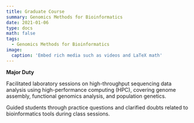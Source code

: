 ```yaml
---
title: Graduate Course
summary: Genomics Methods for Bioinformatics
date: 2021-01-06
type: docs
math: false
tags:
  - Genomics Methods for Bioinformatics
image:
  caption: 'Embed rich media such as videos and LaTeX math'
---
```



**Major Duty**

Facilitated laboratory sessions on high-throughput sequencing data analysis using high-performance computing (HPC), covering genome assembly, functional genomics analysis, and population genetics.

Guided students through practice questions and clarified doubts related to bioinformatics tools during class sessions. 


